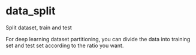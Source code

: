 # data_split
Split dataset, train and test 

For deep learning dataset partitioning, you can divide the data into training set and test set according to the ratio you want.
